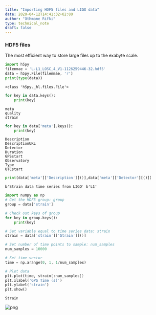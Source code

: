 ```yaml
---
title: "Importing HDF5 files and LIGO data"
date: 2020-04-12T14:41:32+02:00
author: "Othmane Rifki"
type: technical_note
draft: false
---
```

### HDF5 files
The most efficient way to store large files up to the exabyte scale.


```python
import h5py
filenmae = 'L-L1_LOSC_4_V1-1126259446-32.hdf5'
data = h5py.File(filenmae, 'r')
print(type(data))
```

    <class 'h5py._hl.files.File'>



```python
for key in data.keys():
    print(key)
```

    meta
    quality
    strain



```python
for key in data['meta'].keys():
    print(key)
```

    Description
    DescriptionURL
    Detector
    Duration
    GPSstart
    Observatory
    Type
    UTCstart



```python
print(data['meta']['Description'][()],data['meta']['Detector'][()])
```

    b'Strain data time series from LIGO' b'L1'



```python
import numpy as np
# Get the HDF5 group: group
group = data['strain']

# Check out keys of group
for key in group.keys():
    print(key)

# Set variable equal to time series data: strain
strain = data['strain']['Strain'][()]

# Set number of time points to sample: num_samples
num_samples = 10000

# Set time vector
time = np.arange(0, 1, 1/num_samples)

# Plot data
plt.plot(time, strain[:num_samples])
plt.xlabel('GPS Time (s)')
plt.ylabel('strain')
plt.show()

```

    Strain



![png](loadhdf5_6_1.png)



```python

```
